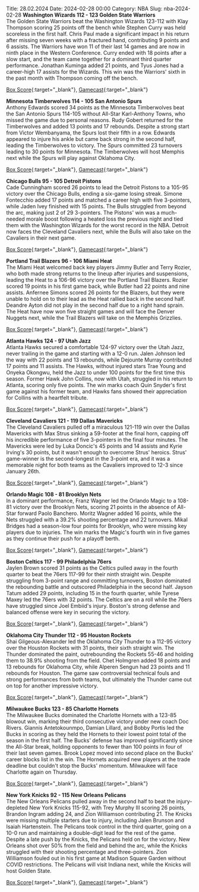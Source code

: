 Title: 28.02.2024
Date: 2024-02-28 00:00
Category: NBA 
Slug: nba-2024-02-28 
**Washington Wizards 112 - 123 Golden State Warriors**  
The Golden State Warriors beat the Washington Wizards 123-112 with Klay Thompson scoring 25 points off the bench while Stephen Curry was held scoreless in the first half. Chris Paul made a significant impact in his return after missing seven weeks with a fractured hand, contributing 9 points and 6 assists. The Warriors have won 11 of their last 14 games and are now in ninth place in the Western Conference. Curry ended with 18 points after a slow start, and the team came together for a dominant third quarter performance. Jonathan Kuminga added 21 points, and Tyus Jones had a career-high 17 assists for the Wizards. This win was the Warriors' sixth in the past month with Thompson coming off the bench. 

[Box Score](https://www.nba.com/game/gsw-vs-was-0022300834/box-score){:target="_blank"}, [Gamecast](https://www.nba.com/game/gsw-vs-was-0022300834){:target="_blank"}<br>

**Minnesota Timberwolves 114 - 105 San Antonio Spurs**  
Anthony Edwards scored 34 points as the Minnesota Timberwolves beat the San Antonio Spurs 114-105 without All-Star Karl-Anthony Towns, who missed the game due to personal reasons. Rudy Gobert returned for the Timberwolves and added 13 points and 17 rebounds. Despite a strong start from Victor Wembanyama, the Spurs lost their fifth in a row. Edwards appeared to injure his ankle but came back strong in the second half, leading the Timberwolves to victory. The Spurs committed 23 turnovers leading to 30 points for Minnesota. The Timberwolves will host Memphis next while the Spurs will play against Oklahoma City. 

[Box Score](https://www.nba.com/game/sas-vs-min-0022300838/box-score){:target="_blank"}, [Gamecast](https://www.nba.com/game/sas-vs-min-0022300838){:target="_blank"}<br>

**Chicago Bulls 95 - 105 Detroit Pistons**  
Cade Cunningham scored 26 points to lead the Detroit Pistons to a 105-95 victory over the Chicago Bulls, ending a six-game losing streak. Simone Fontecchio added 17 points and matched a career high with five 3-pointers, while Jaden Ivey finished with 15 points. The Bulls struggled from beyond the arc, making just 2 of 29 3-pointers. The Pistons' win was a much-needed morale boost following a heated loss the previous night and tied them with the Washington Wizards for the worst record in the NBA. Detroit now faces the Cleveland Cavaliers next, while the Bulls will also take on the Cavaliers in their next game. 

[Box Score](https://www.nba.com/game/det-vs-chi-0022300839/box-score){:target="_blank"}, [Gamecast](https://www.nba.com/game/det-vs-chi-0022300839){:target="_blank"}<br>

**Portland Trail Blazers 96 - 106 Miami Heat**  
The Miami Heat welcomed back key players Jimmy Butler and Terry Rozier, who both made strong returns to the lineup after injuries and suspensions, leading the Heat to a 106-96 victory over the Portland Trail Blazers. Rozier scored 19 points in his first game back, while Butler had 22 points and nine assists. Anfernee Simons scored 26 points for the Blazers, but they were unable to hold on to their lead as the Heat rallied back in the second half. Deandre Ayton did not play in the second half due to a right hand sprain. The Heat have now won five straight games and will face the Denver Nuggets next, while the Trail Blazers will take on the Memphis Grizzlies. 

[Box Score](https://www.nba.com/game/mia-vs-por-0022300842/box-score){:target="_blank"}, [Gamecast](https://www.nba.com/game/mia-vs-por-0022300842){:target="_blank"}<br>

**Atlanta Hawks 124 - 97 Utah Jazz**  
Atlanta Hawks secured a comfortable 124-97 victory over the Utah Jazz, never trailing in the game and starting with a 12-0 run. Jalen Johnson led the way with 22 points and 13 rebounds, while Dejounte Murray contributed 17 points and 11 assists. The Hawks, without injured stars Trae Young and Onyeka Okongwu, held the Jazz to under 100 points for the first time this season. Former Hawk John Collins, now with Utah, struggled in his return to Atlanta, scoring only five points. The win marks coach Quin Snyder's first game against his former team, and Hawks fans showed their appreciation for Collins with a heartfelt tribute. 

[Box Score](https://www.nba.com/game/uta-vs-atl-0022300835/box-score){:target="_blank"}, [Gamecast](https://www.nba.com/game/uta-vs-atl-0022300835){:target="_blank"}<br>

**Cleveland Cavaliers 121 - 119 Dallas Mavericks**  
The Cleveland Cavaliers pulled off a miraculous 121-119 win over the Dallas Mavericks with Max Strus sinking a 59-footer at the final horn, capping off his incredible performance of five 3-pointers in the final four minutes. The Mavericks were led by Luka Doncic's 45 points and 14 assists and Kyrie Irving's 30 points, but it wasn't enough to overcome Strus' heroics. Strus' game-winner is the second-longest in the 3-point era, and it was a memorable night for both teams as the Cavaliers improved to 12-3 since January 26th. 

[Box Score](https://www.nba.com/game/dal-vs-cle-0022300832/box-score){:target="_blank"}, [Gamecast](https://www.nba.com/game/dal-vs-cle-0022300832){:target="_blank"}<br>

**Orlando Magic 108 - 81 Brooklyn Nets**  
In a dominant performance, Franz Wagner led the Orlando Magic to a 108-81 victory over the Brooklyn Nets, scoring 21 points in the absence of All-Star forward Paolo Banchero. Moritz Wagner added 16 points, while the Nets struggled with a 39.2% shooting percentage and 22 turnovers. Mikal Bridges had a season-low four points for Brooklyn, who were missing key players due to injuries. The win marks the Magic's fourth win in five games as they continue their push for a playoff berth. 

[Box Score](https://www.nba.com/game/bkn-vs-orl-0022300833/box-score){:target="_blank"}, [Gamecast](https://www.nba.com/game/bkn-vs-orl-0022300833){:target="_blank"}<br>

**Boston Celtics 117 - 99 Philadelphia 76ers**  
Jaylen Brown scored 31 points as the Celtics pulled away in the fourth quarter to beat the 76ers 117-99 for their ninth straight win. Despite struggling from 3-point range and committing turnovers, Boston dominated the rebounding battle and outscored Philadelphia in the second half. Jayson Tatum added 29 points, including 15 in the fourth quarter, while Tyrese Maxey led the 76ers with 32 points. The Celtics are on a roll while the 76ers have struggled since Joel Embiid's injury. Boston's strong defense and balanced offense were key in securing the victory. 

[Box Score](https://www.nba.com/game/phi-vs-bos-0022300836/box-score){:target="_blank"}, [Gamecast](https://www.nba.com/game/phi-vs-bos-0022300836){:target="_blank"}<br>

**Oklahoma City Thunder 112 - 95 Houston Rockets**  
Shai Gilgeous-Alexander led the Oklahoma City Thunder to a 112-95 victory over the Houston Rockets with 31 points, their sixth straight win. The Thunder dominated the paint, outrebounding the Rockets 55-46 and holding them to 38.9% shooting from the field. Chet Holmgren added 18 points and 13 rebounds for Oklahoma City, while Alperen Sengun had 23 points and 11 rebounds for Houston. The game saw controversial technical fouls and strong performances from both teams, but ultimately the Thunder came out on top for another impressive victory. 

[Box Score](https://www.nba.com/game/hou-vs-okc-0022300841/box-score){:target="_blank"}, [Gamecast](https://www.nba.com/game/hou-vs-okc-0022300841){:target="_blank"}<br>

**Milwaukee Bucks 123 - 85 Charlotte Hornets**  
The Milwaukee Bucks dominated the Charlotte Hornets with a 123-85 blowout win, marking their third consecutive victory under new coach Doc Rivers. Giannis Antetokounmpo, Damian Lillard, and Bobby Portis led the Bucks in scoring as they held the Hornets to their lowest point total of the season in the first half. The Bucks' defense has improved significantly since the All-Star break, holding opponents to fewer than 100 points in four of their last seven games. Brook Lopez moved into second place on the Bucks' career blocks list in the win. The Hornets acquired new players at the trade deadline but couldn't stop the Bucks' momentum. Milwaukee will face Charlotte again on Thursday. 

[Box Score](https://www.nba.com/game/cha-vs-mil-0022300840/box-score){:target="_blank"}, [Gamecast](https://www.nba.com/game/cha-vs-mil-0022300840){:target="_blank"}<br>

**New York Knicks 92 - 115 New Orleans Pelicans**  
The New Orleans Pelicans pulled away in the second half to beat the injury-depleted New York Knicks 115-92, with Trey Murphy III scoring 26 points, Brandon Ingram adding 24, and Zion Williamson contributing 21. The Knicks were missing multiple starters due to injury, including Jalen Brunson and Isaiah Hartenstein. The Pelicans took control in the third quarter, going on a 10-0 run and maintaining a double-digit lead for the rest of the game. Despite a late push by the Knicks, the Pelicans held on for the victory. New Orleans shot over 50% from the field and behind the arc, while the Knicks struggled with their shooting percentage and three-pointers. Zion Williamson fouled out in his first game at Madison Square Garden without COVID restrictions. The Pelicans will visit Indiana next, while the Knicks will host Golden State. 

[Box Score](https://www.nba.com/game/nop-vs-nyk-0022300837/box-score){:target="_blank"}, [Gamecast](https://www.nba.com/game/nop-vs-nyk-0022300837){:target="_blank"}<br>

